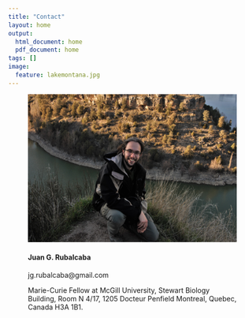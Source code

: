 ```yaml
---
title: "Contact"
layout: home
output:
  html_document: home
  pdf_document: home
tags: []
image:
  feature: lakemontana.jpg
---
```


<figure class = "third">
  <div align = "left"> 
    <img src="../images/jr.jpg" height="300px" width="500px"/>
  </div>
  <div align = "left"> 
    
  <h4> Juan G. Rubalcaba </h4> 
    <p> jg.rubalcaba@gmail.com  </p>
    <p> Marie-Curie Fellow at McGill University, 
    Stewart Biology Building, 
    Room N 4/17, 1205 Docteur Penfield
    Montreal, Quebec, Canada H3A 1B1. </p>
  </div>
</figure>
